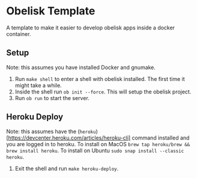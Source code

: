 # Obelisk Template

A template to make it easier to develop obelisk apps inside a docker container.

## Setup

Note: this assumes you have installed Docker and gnumake.

1. Run `make shell` to enter a shell with obelisk installed. The first time it might take a while.
1. Inside the shell run `ob init --force`. This will setup the obelisk project.
1. Run `ob run` to start the server.

## Heroku Deploy

Note: this assumes have the (`heroku`)[https://devcenter.heroku.com/articles/heroku-cli] command installed and you are logged in to heroku. To install on MacOS `brew tap heroku/brew && brew install heroku`. To install on Ubuntu `sudo snap install --classic heroku`.

1. Exit the shell and run `make heroku-deploy`.